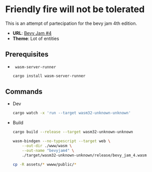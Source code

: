 # Friendly fire will not be tolerated

This is an attempt of partecipation for the bevy jam 4th edition.

* **URL**: [Bevy Jam #4](https://itch.io/jam/bevy-jam-4)
* **Theme**: Lot of entities

## Prerequisites

* ` wasm-server-runner`
  ```bash
  cargo install wasm-server-runner
  ```

## Commands

- Dev
  ```bash
  cargo watch -x 'run --target wasm32-unknown-unknown'
  ```

* Build
  ```bash
  cargo build --release --target wasm32-unknown-unknown

  wasm-bindgen --no-typescript --target web \
      --out-dir ./www/wasm \
      --out-name "bevyjam4" \
      ./target/wasm32-unknown-unknown/release/bevy_jam_4.wasm

  cp -R assets/* wwww/public/*
  ```
